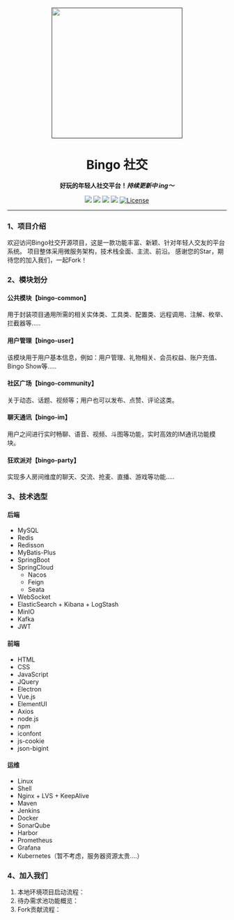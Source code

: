 <p align="center">
    <a href="" target="_blank">
      <img src="" width="300" />
    </a>
</p>

<h1 align="center">Bingo 社交</h1>
<p align="center"><strong>好玩的年轻人社交平台！<em>持续更新中 ing～</em></strong></p>

<div align="center">
    <a href="#"><img src="https://img.shields.io/badge/博客-徐志斌-blue.svg?style=plasticr"></a>
    <a href="https://github.com/zongzibinbin/MallChat"><img src="https://img.shields.io/badge/github-个人主页-yellow.svg?style=plasticr"></a>
    <a href="https://gitee.com/zhongzhibinbin/MallChat"><img src="https://img.shields.io/badge/后端-项目地址-orange.svg?style=plasticr"></a>
    <a href="https://github.com/Evansy/MallChatWeb"><img src="https://img.shields.io/badge/前端-项目地址-blueviolet.svg?style=plasticr"></a>
    <a href="https://github.com/zongzibinbin/MallChat/stargazers" target="_blank">
        <img alt="License" src="https://img.shields.io/github/stars/zongzibinbin/MallChat.svg?style=social">
    </a>
</div>

---

### 1、项目介绍

欢迎访问Bingo社交开源项目，这是一款功能丰富、新颖、针对年轻人交友的平台系统。 项目整体采用微服务架构，技术栈全面、主流、前沿。
感谢您的Star，期待您的加入我们，一起Fork！

### 2、模块划分

#### 公共模块【bingo-common】

用于封装项目通用所需的相关实体类、工具类、配置类、远程调用、注解、枚举、拦截器等.....

#### 用户管理【bingo-user】

该模块用于用户基本信息，例如：用户管理、礼物相关、会员权益、账户充值、Bingo Show等.....

#### 社区广场【bingo-community】

关于动态、话题、视频等；用户也可以发布、点赞、评论这类。

#### 聊天通讯【bingo-im】

用户之间进行实时畅聊、语音、视频、斗图等功能，实时高效的IM通讯功能模块。

#### 狂欢派对【bingo-party】

实现多人房间维度的聊天、交流、抢麦、直播、游戏等功能.....

### 3、技术选型

#### 后端

- MySQL
- Redis
- Redisson
- MyBatis-Plus
- SpringBoot
- SpringCloud
    - Nacos
    - Feign
    - Seata
- WebSocket
- ElasticSearch + Kibana + LogStash
- MinIO
- Kafka
- JWT

#### 前端

- HTML
- CSS
- JavaScript
- JQuery
- Electron
- Vue.js
- ElementUI
- Axios
- node.js
- npm
- iconfont
- js-cookie
- json-bigint

#### 运维

- Linux
- Shell
- Nginx + LVS + KeepAlive
- Maven
- Jenkins
- Docker
- SonarQube
- Harbor
- Prometheus
- Grafana
- Kubernetes（暂不考虑，服务器资源太贵....）

### 4、加入我们

1. 本地环境项目启动流程：
2. 待办需求池功能概览：
3. Fork贡献流程：


